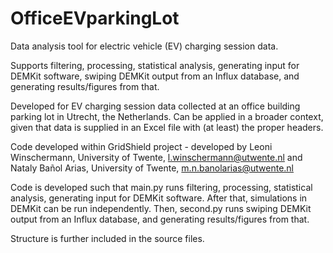 # OfficeEVparkingLot
Data analysis tool for electric vehicle (EV) charging session data. 

Supports filtering, processing, statistical analysis, generating input for DEMKit software, swiping DEMKit output from an Influx database, and generating results/figures from that. 

Developed for EV charging session data collected at an office building parking lot in Utrecht, the Netherlands. 
Can be applied in a broader context, given that data is supplied in an Excel file with (at least) the proper headers. 

Code developed within GridShield project - developed by Leoni Winschermann, University of Twente, l.winschermann@utwente.nl and Nataly Bañol Arias, University of Twente, m.n.banolarias@utwente.nl

Code is developed such that main.py runs filtering, processing, statistical analysis, generating input for DEMKit software. 
After that, simulations in DEMKit can be run independently. 
Then, second.py runs swiping DEMKit output from an Influx database, and generating results/figures from that. 

Structure is further included in the source files. 

